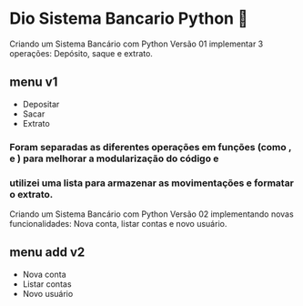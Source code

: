# Dio Sistema Bancario Python 🚀

Criando um Sistema Bancário com Python Versão 01 implementar 3 operações:
Depósito, saque e extrato.

## menu v1

- Depositar
- Sacar
- Extrato

### Foram separadas as diferentes operações em funções (como , e ) para melhorar a modularização do código e 
### utilizei uma lista para armazenar as movimentações e formatar o extrato.

Criando um Sistema Bancário com Python Versão 02 implementando novas funcionalidades:
Nova conta, listar contas e novo usuário.

## menu add v2 

- Nova conta
- Listar contas
- Novo usuário

